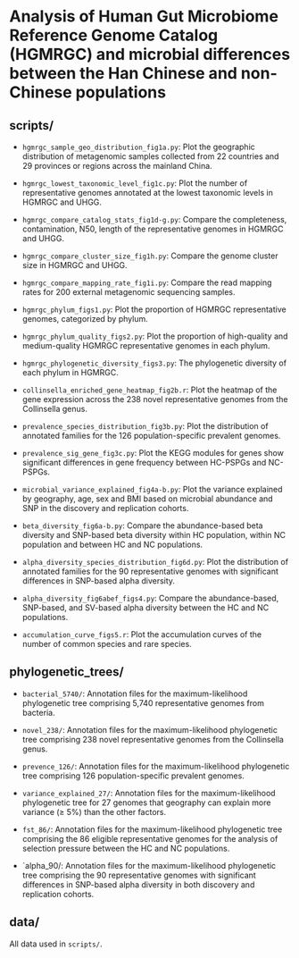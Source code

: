 # Analysis of Human Gut Microbiome Reference Genome Catalog (HGMRGC) and microbial differences between the Han Chinese and non-Chinese populations

## scripts/
* `hgmrgc_sample_geo_distribution_fig1a.py`: Plot the geographic distribution of metagenomic samples collected from 22 countries and 29 provinces or regions across the mainland China.

* `hgmrgc_lowest_taxonomic_level_fig1c.py`: Plot the number of representative genomes annotated at the lowest taxonomic levels in HGMRGC and UHGG. 

* `hgmrgc_compare_catalog_stats_fig1d-g.py`: Compare the completeness, contamination, N50, length of the representative genomes in HGMRGC and UHGG.

* `hgmrgc_compare_cluster_size_fig1h.py`: Compare the genome cluster size in HGMRGC and UHGG.

* `hgmrgc_compare_mapping_rate_fig1i.py`: Compare the read mapping rates for 200 external metagenomic sequencing samples.

* `hgmrgc_phylum_figs1.py`: Plot the proportion of HGMRGC representative genomes, categorized by phylum.

* `hgmrgc_phylum_quality_figs2.py`: Plot the proportion of high-quality and medium-quality HGMRGC representative genomes in each phylum.

* `hgmrgc_phylogenetic_diversity_figs3.py`: The phylogenetic diversity of each phylum in HGMRGC.

* `collinsella_enriched_gene_heatmap_fig2b.r`: Plot the heatmap of the gene expression across the 238 novel representative genomes from the Collinsella genus. 

* `prevalence_species_distribution_fig3b.py`: Plot the distribution of annotated families for the 126 population-specific prevalent genomes. 

* `prevalence_sig_gene_fig3c.py`: Plot the KEGG modules for genes show significant differences in gene frequency between HC-PSPGs and NC-PSPGs. 

* `microbial_variance_explained_fig4a-b.py`: Plot the variance explained by geography, age, sex and BMI based on microbial abundance and SNP in the discovery and replication cohorts.

* `beta_diversity_fig6a-b.py`: Compare the abundance-based beta diversity and SNP-based beta diversity within HC population, within NC population and between HC and NC populations. 

* `alpha_diversity_species_distribution_fig6d.py`: Plot the distribution of annotated families for the 90 representative genomes with significant differences in SNP-based alpha diversity.

* `alpha_diversity_fig6abef_figs4.py`: Compare the abundance-based, SNP-based, and SV-based alpha diversity between the HC and NC populations.

* `accumulation_curve_figs5.r`: Plot the accumulation curves of the number of common species and rare species.



## phylogenetic_trees/
* `bacterial_5740/`: Annotation files for the maximum-likelihood phylogenetic tree comprising 5,740 representative genomes from bacteria.

* `novel_238/`: Annotation files for the maximum-likelihood phylogenetic tree comprising 238 novel representative genomes from the Collinsella genus.

* `prevence_126/`: Annotation files for the maximum-likelihood phylogenetic tree comprising 126 population-specific prevalent genomes.

* `variance_explained_27/`: Annotation files for the maximum-likelihood phylogenetic tree for 27 genomes that geography can explain more variance (≥ 5%) than the other factors.

* `fst_86/`: Annotation files for the maximum-likelihood phylogenetic tree comprising the 86 eligible representative genomes for the analysis of selection pressure between the HC and NC populations. 

* `alpha_90/: Annotation files for the maximum-likelihood phylogenetic tree comprising the 90 representative genomes with significant differences in SNP-based alpha diversity in both discovery and replication cohorts. 

## data/
All data used in `scripts/`.



